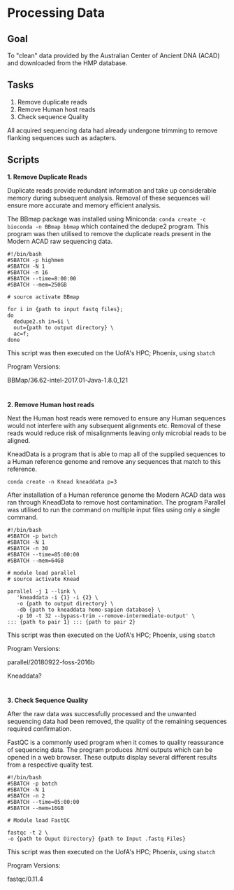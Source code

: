 Processing Data
================

## Goal
To "clean" data provided by the Australian Center of Ancient DNA (ACAD) and downloaded from the HMP database.

## Tasks
 1. Remove duplicate reads
 2. Remove Human host reads
 3. Check sequence Quality

All acquired sequencing data had already undergone trimming to remove flanking sequences such as adapters.

## Scripts
**1. Remove Duplicate Reads**

Duplicate reads provide redundant information and take up considerable memory during subsequent analysis. Removal of these sequences will ensure more accurate and memory efficient analysis.

The BBmap package was installed using Miniconda:
 `conda create -c bioconda -n BBmap bbmap`
 which contained the dedupe2 program. This program was then utilised to remove the duplicate reads present in the Modern ACAD raw sequencing data.
 

    #!/bin/bash
    #SBATCH -p highmem
    #SBATCH -N 1
    #SBATCH -n 16
    #SBATCH --time=8:00:00
    #SBATCH --mem=250GB
    
    # source activate BBmap
    
    for i in {path to input fastq files};
    do 
      dedupe2.sh in=$i \
      out={path to output directory} \
      ac=f; 
    done

This script was then executed on the UofA's HPC; Phoenix, using `sbatch`

Program Versions:

BBMap/36.62-intel-2017.01-Java-1.8.0_121
#
**2. Remove Human host reads**

Next the Human host reads were removed to ensure any Human sequences would not interfere with any subsequent alignments etc. Removal of these reads would reduce risk of misalignments leaving only microbial reads to be aligned.

KneadData is a program that is able to map all of the supplied sequences to a Human reference genome and remove any sequences that match to this reference. 

`conda create -n Knead kneaddata p=3`

After installation of a Human reference genome the Modern ACAD data was ran through KneadData to remove host contamination. The program Parallel was utilised to run the command on multiple input files using only a single command.

    #!/bin/bash
    #SBATCH -p batch
    #SBATCH -N 1
    #SBATCH -n 30
    #SBATCH --time=05:00:00
    #SBATCH --mem=64GB
   
    # module load parallel
    # source activate Knead
    
    parallel -j 1 --link \
       'kneaddata -i {1} -i {2} \
       -o {path to output directory} \
       -db {path to kneaddata homo-sapien database} \
       -p 10 -t 32 --bypass-trim --remove-intermediate-output' \
    ::: {path to pair 1} ::: {path to pair 2}
This script was then executed on the UofA's HPC; Phoenix, using `sbatch`

Program Versions:

parallel/20180922-foss-2016b

Kneaddata?
#
**3. Check Sequence Quality**

After the raw data was successfully processed and the unwanted sequencing data had been removed, the quality of the remaining sequences required confirmation.

FastQC is a commonly used program when it comes to quality reassurance of sequencing data. The program produces .html outputs which can be opened in a web browser. These outputs display several different results from a respective quality test.

    #!/bin/bash
    #SBATCH -p batch
    #SBATCH -N 1
    #SBATCH -n 2
    #SBATCH --time=05:00:00
    #SBATCH --mem=16GB

    # Module load FastQC
   
    fastqc -t 2 \
    -o {path to Ouput Directory} {path to Input .fastq Files}
This script was then executed on the UofA's HPC; Phoenix, using `sbatch`

Program Versions:

fastqc/0.11.4
#
